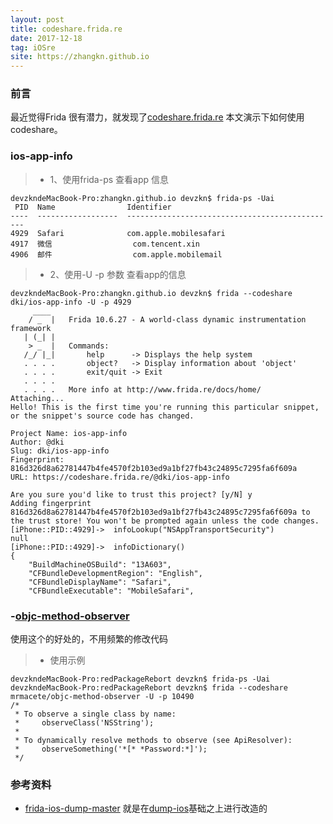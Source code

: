 ```yaml
---
layout: post
title: codeshare.frida.re
date: 2017-12-18
tag: iOSre
site: https://zhangkn.github.io
---
```



### 前言

最近觉得Frida 很有潜力，就发现了[codeshare.frida.re](https://codeshare.frida.re/)
本文演示下如何使用codeshare。

### ios-app-info

>* 1、使用frida-ps 查看app 信息
```
devzkndeMacBook-Pro:zhangkn.github.io devzkn$ frida-ps -Uai
 PID  Name                Identifier                                     
----  ------------------  -----------------------------------------------
4929  Safari              com.apple.mobilesafari                         
4917  微信                  com.tencent.xin                                
4906  邮件                  com.apple.mobilemail                           
```
>* 2、使用-U -p 参数 查看app的信息

```
devzkndeMacBook-Pro:zhangkn.github.io devzkn$ frida --codeshare dki/ios-app-info -U -p 4929
     ____
    / _  |   Frida 10.6.27 - A world-class dynamic instrumentation framework
   | (_| |
    > _  |   Commands:
   /_/ |_|       help      -> Displays the help system
   . . . .       object?   -> Display information about 'object'
   . . . .       exit/quit -> Exit
   . . . .
   . . . .   More info at http://www.frida.re/docs/home/
Attaching...                                                            
Hello! This is the first time you're running this particular snippet, or the snippet's source code has changed.

Project Name: ios-app-info
Author: @dki
Slug: dki/ios-app-info
Fingerprint: 816d326d8a62781447b4fe4570f2b103ed9a1bf27fb43c24895c7295fa6f609a
URL: https://codeshare.frida.re/@dki/ios-app-info
            
Are you sure you'd like to trust this project? [y/N] y
Adding fingerprint 816d326d8a62781447b4fe4570f2b103ed9a1bf27fb43c24895c7295fa6f609a to the trust store! You won't be prompted again unless the code changes.
[iPhone::PID::4929]->  infoLookup("NSAppTransportSecurity")
null
[iPhone::PID::4929]->  infoDictionary()
{
    "BuildMachineOSBuild": "13A603",
    "CFBundleDevelopmentRegion": "English",
    "CFBundleDisplayName": "Safari",
    "CFBundleExecutable": "MobileSafari",
```
### -[objc-method-observer](https://codeshare.frida.re/@mrmacete/objc-method-observer/)

使用这个的好处的，不用频繁的修改代码
>*  使用示例

```
devzkndeMacBook-Pro:redPackageRebort devzkn$ frida-ps -Uai
devzkndeMacBook-Pro:redPackageRebort devzkn$ frida --codeshare mrmacete/objc-method-observer -U -p 10490
/*
 * To observe a single class by name:
 *     observeClass('NSString');
 *
 * To dynamically resolve methods to observe (see ApiResolver):
 *     observeSomething('*[* *Password:*]');
 */

```

### 参考资料

- [frida-ios-dump-master](https://github.com/AloneMonkey/frida-ios-dump) 就是在[dump-ios](https://codeshare.frida.re/@lichao890427/dump-ios/)基础之上进行改造的
<br>


